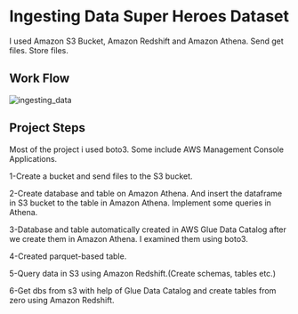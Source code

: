 # Ingesting Data Super Heroes Dataset

I used Amazon S3 Bucket, Amazon Redshift and Amazon Athena. Send get files. Store files. 

## Work Flow

![ingesting_data](https://user-images.githubusercontent.com/42489236/151793739-2837bbac-5d43-48b4-bd6a-dd31278d655d.jpg)

## Project Steps

Most of the project i used boto3. Some include AWS Management Console Applications.

1-Create a bucket and send files to the S3 bucket.

2-Create database and table on Amazon Athena. And insert the dataframe in S3 bucket to the table in Amazon Athena. Implement some queries in Athena.

3-Database and table automatically created in AWS Glue Data Catalog after we create them in Amazon Athena. I examined them using boto3.

4-Created parquet-based table.

5-Query data in S3 using Amazon Redshift.(Create schemas, tables etc.)

6-Get dbs from s3 with help of Glue Data Catalog and create tables from zero using Amazon Redshift.
